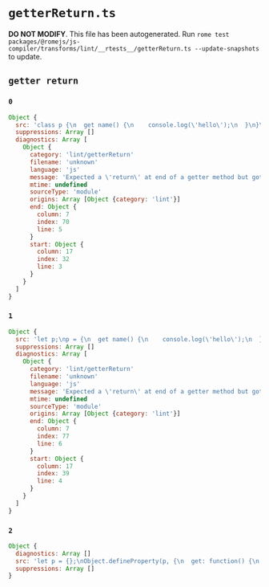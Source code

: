 # `getterReturn.ts`

**DO NOT MODIFY**. This file has been autogenerated. Run `rome test packages/@romejs/js-compiler/transforms/lint/__rtests__/getterReturn.ts --update-snapshots` to update.

## `getter return`

### `0`

```javascript
Object {
  src: 'class p {\n  get name() {\n    console.log(\'hello\');\n  }\n}\nconsole.log(new p());\n'
  suppressions: Array []
  diagnostics: Array [
    Object {
      category: 'lint/getterReturn'
      filename: 'unknown'
      language: 'js'
      message: 'Expected a \'return\' at end of a getter method but got empty block'
      mtime: undefined
      sourceType: 'module'
      origins: Array [Object {category: 'lint'}]
      end: Object {
        column: 7
        index: 70
        line: 5
      }
      start: Object {
        column: 17
        index: 32
        line: 3
      }
    }
  ]
}
```

### `1`

```javascript
Object {
  src: 'let p;\np = {\n  get name() {\n    console.log(\'hello\');\n  }};\nconsole.log(p);\n'
  suppressions: Array []
  diagnostics: Array [
    Object {
      category: 'lint/getterReturn'
      filename: 'unknown'
      language: 'js'
      message: 'Expected a \'return\' at end of a getter method but got empty block'
      mtime: undefined
      sourceType: 'module'
      origins: Array [Object {category: 'lint'}]
      end: Object {
        column: 7
        index: 77
        line: 6
      }
      start: Object {
        column: 17
        index: 39
        line: 4
      }
    }
  ]
}
```

### `2`

```javascript
Object {
  diagnostics: Array []
  src: 'let p = {};\nObject.defineProperty(p, {\n  get: function() {\n    console.log(\'hello\');\n  }});\nconsole.log(p);\n'
  suppressions: Array []
}
```
